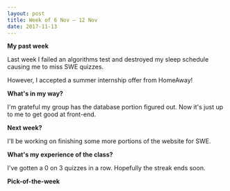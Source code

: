 ```yaml
---
layout: post
title: Week of 6 Nov – 12 Nov
date: 2017-11-13
---
```


**My past week**

Last week I failed an algorithms test and destroyed my sleep schedule causing me to miss SWE quizzes.

However, I accepted a summer internship offer from HomeAway! 

**What's in my way?**

I'm grateful my group has the database portion figured out. Now it's just up to me to get good at front-end.

**Next week?**

I'll be working on finishing some more portions of the website for SWE.

**What's my experience of the class?**

I've gotten a 0 on 3 quizzes in a row. Hopefully the streak ends soon.

**Pick-of-the-week**

